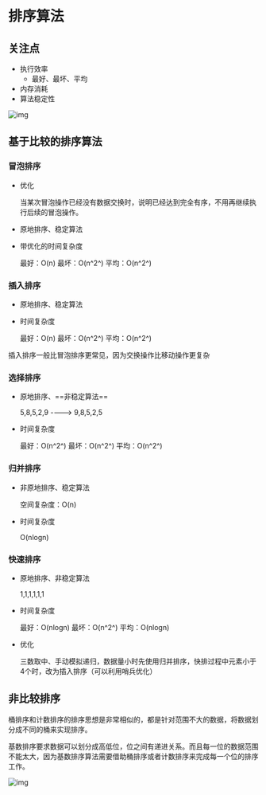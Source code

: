 # 排序算法

## 关注点

- 执行效率
	- 最好、最坏、平均
- 内存消耗
- 算法稳定性

![img](https://static001.geekbang.org/resource/image/1f/fd/1f6ef7e0a5365d6e9d68f0ccc71755fd.jpg)

## 基于比较的排序算法

### 冒泡排序

- 优化

	当某次冒泡操作已经没有数据交换时，说明已经达到完全有序，不用再继续执行后续的冒泡操作。

- 原地排序、稳定算法

- 带优化的时间复杂度

	最好：O(n)	最坏：O(n^2^)	平均：O(n^2^)

### 插入排序

- 原地排序、稳定算法

- 时间复杂度

	最好：O(n)	最坏：O(n^2^)	平均：O(n^2^)

插入排序一般比冒泡排序更常见，因为交换操作比移动操作更复杂

### 选择排序

- 原地排序、==非稳定算法==

	5,8,5,2,9 ----> 9,8,5,2,5

- 时间复杂度

	最好：O(n^2^)	最坏：O(n^2^)	平均：O(n^2^)

### 归并排序

- 非原地排序、稳定算法

	空间复杂度：O(n)

- 时间复杂度

	O(nlogn)

### 快速排序

- 原地排序、非稳定算法

	1,1,1,1,1,1

- 时间复杂度

	最好：O(nlogn)	最坏：O(n^2^)	平均：O(nlogn)
	
- 优化

	三数取中、手动模拟递归，数据量小时先使用归并排序，快排过程中元素小于4个时，改为插入排序（可以利用哨兵优化）

## 非比较排序

桶排序和计数排序的排序思想是非常相似的，都是针对范围不大的数据，将数据划分成不同的桶来实现排序。

基数排序要求数据可以划分成高低位，位之间有递进关系。而且每一位的数据范围不能太大，因为基数排序算法需要借助桶排序或者计数排序来完成每一个位的排序工作。

![img](https://static001.geekbang.org/resource/image/df/0c/df0cdbb73bd19a2d69a52c54d8b9fc0c.jpg)

